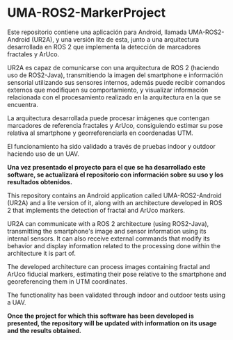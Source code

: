 # UMA-ROS2-MarkerProject


Este repositorio contiene una aplicación para Android, llamada UMA-ROS2-Android (UR2A), y una versión lite de esta, junto a una arquitectura desarrollada en ROS 2 que implementa la detección de marcadores fractales y ArUco.

UR2A es capaz de comunicarse con una arquitectura de ROS 2 (haciendo uso de ROS2-Java), transmitiendo la imagen del smartphone e información sensorial utilizando sus sensores internos, además puede recibir comandos externos que modifiquen su comportamiento, y visualizar información relacionada con el procesamiento realizado en la arquitectura en la que se encuentra.

La arquitectura desarrollada puede procesar imágenes que contengan marcadores de referencia fractales y ArUco, consiguiendo estimar su pose relativa al smartphone y georreferenciarla en coordenadas UTM.

El funcionamiento ha sido validado a través de pruebas indoor y outdoor haciendo uso de un UAV.

**Una vez presentado el proyecto para el que se ha desarrollado este software, se actualizará el repositorio con información sobre su uso y los resultados obtenidos.**



This repository contains an Android application called UMA-ROS2-Android (UR2A) and a lite version of it, along with an architecture developed in ROS 2 that implements the detection of fractal and ArUco markers.

UR2A can communicate with a ROS 2 architecture (using ROS2-Java), transmitting the smartphone's image and sensor information using its internal sensors. It can also receive external commands that modify its behavior and display information related to the processing done within the architecture it is part of.

The developed architecture can process images containing fractal and ArUco fiducial markers, estimating their pose relative to the smartphone and georeferencing them in UTM coordinates.

The functionality has been validated through indoor and outdoor tests using a UAV.

**Once the project for which this software has been developed is presented, the repository will be updated with information on its usage and the results obtained.**
